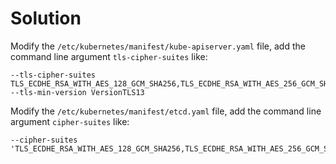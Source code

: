 # Solution

Modify the `/etc/kubernetes/manifest/kube-apiserver.yaml` file, add
the command line argument `tls-cipher-suites` like:

    --tls-cipher-suites TLS_ECDHE_RSA_WITH_AES_128_GCM_SHA256,TLS_ECDHE_RSA_WITH_AES_256_GCM_SHA384
    --tls-min-version VersionTLS13

Modify the `/etc/kubernetes/manifest/etcd.yaml` file, add
the command line argument `cipher-suites` like:

    --cipher-suites 'TLS_ECDHE_RSA_WITH_AES_128_GCM_SHA256,TLS_ECDHE_RSA_WITH_AES_256_GCM_SHA384'


